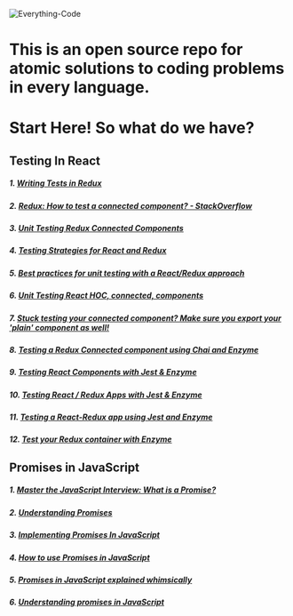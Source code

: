 ![Everything-Code](https://res.cloudinary.com/df2ethf4o/image/upload/v1538469063/04f918e5-bc16-4641-881e-31626d4d95e0_q9yp9k.png)

# This is an open source repo for atomic solutions to coding problems in every language. 

# Start Here! So what do we have? 

## Testing In React

##### 1. [Writing Tests in Redux](https://github.com/reduxjs/redux/blob/master/docs/recipes/WritingTests.md)
##### 2. [Redux: How to test a connected component? - StackOverflow](https://stackoverflow.com/questions/39006563/redux-how-to-test-a-connected-component)
##### 3. [Unit Testing Redux Connected Components](https://hackernoon.com/unit-testing-redux-connected-components-692fa3c4441c)
##### 4. [Testing Strategies for React and Redux](https://hacks.mozilla.org/2018/04/testing-strategies-for-react-and-redux/)
##### 5. [Best practices for unit testing with a React/Redux approach](https://willowtreeapps.com/ideas/best-practices-for-unit-testing-with-a-react-redux-approach)
##### 6. [Unit Testing React HOC, connected, components](https://dev.to/papaponmx/unit-testing-hoc-connected-components-2d8h)
##### 7. [Stuck testing your connected component? Make sure you export your 'plain' component as well!](https://jsramblings.com/2018/01/21/stuck-testing-your-connected-component.html)
##### 8. [Testing a Redux Connected component using Chai and Enzyme](https://medium.com/@reyraa/testing-a-redux-connected-component-using-chai-and-enzyme-4edfefa5684c)
##### 9. [Testing React Components with Jest & Enzyme](https://blog.halolabs.io/testing-react-components-with-jest-enzyme-5d1dd4ddccc4)
##### 10. [Testing React / Redux Apps with Jest & Enzyme](https://alligator.io/react/testing-redux-actions/)
##### 11. [Testing a React-Redux app using Jest and Enzyme](https://medium.com/netscape/testing-a-react-redux-app-using-jest-and-enzyme-b349324803a9)
##### 12. [Test your Redux container with Enzyme](https://medium.com/@visualskyrim/test-your-redux-container-with-enzyme-a0e10c0574ec)


## Promises in JavaScript

##### 1. [Master the JavaScript Interview: What is a Promise?](https://medium.com/javascript-scene/master-the-javascript-interview-what-is-a-promise-27fc71e77261)
##### 2. [Understanding Promises](https://scotch.io/tutorials/javascript-promises-for-dummies#toc-understanding-promises)
##### 3. [Implementing Promises In JavaScript](https://medium.freecodecamp.org/how-to-implement-promises-in-javascript-1ce2680a7f51)
##### 4. [How to use Promises in JavaScript](https://medium.freecodecamp.org/promises-in-javascript-explained-277b98850de)
##### 5. [Promises in JavaScript explained whimsically](https://medium.com/@kevinyckim33/what-are-promises-in-javascript-f1a5fc5b34bf)
##### 6. [Understanding promises in JavaScript](https://hackernoon.com/understanding-promises-in-javascript-13d99df067c1)



